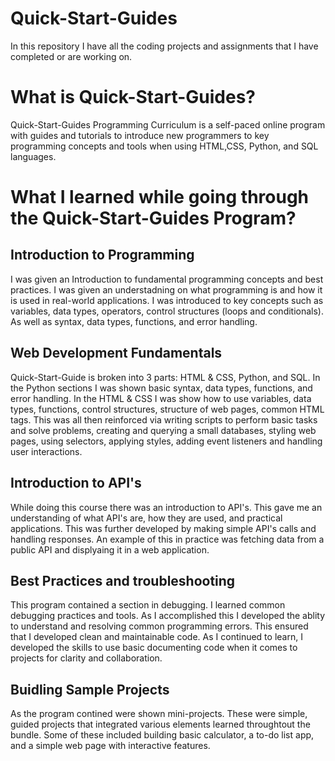 # Quick-Start-Guides
 In this repository I have all the coding projects and assignments that I have completed or are working on.
<div>
  <h1> What is Quick-Start-Guides?</h1>
  <p>Quick-Start-Guides Programming Curriculum is a self-paced online program with guides and tutorials to introduce new programmers to key programming concepts and tools when using HTML,CSS, Python, and SQL languages.
  </p>
</div>
<div>
  <h1> What I learned while going through the Quick-Start-Guides Program?</h1>
</div>
<div>
  <h2>Introduction to Programming</h2>
  <p>
   I was given an Introduction to fundamental programming concepts and best practices. I was given an understadning on what programming is and how it is used in real-world applications. I was introduced to key concepts such as variables, data types, operators, control structures (loops and conditionals). As well as syntax, data types, functions, and error handling.
  </p>
</div> 
<div>
  <h2>Web Development Fundamentals</h2>
  <p>
    Quick-Start-Guide is broken into 3 parts: HTML & CSS, Python, and SQL. In the Python sections I was shown basic syntax, data types, functions, and error handling. In the HTML & CSS I was show how to use variables, data types, functions, control structures, structure of web pages, common HTML tags.  This was all then reinforced via writing scripts to perform basic tasks and solve problems, creating and querying a small databases, styling web pages, using selectors, applying styles, adding event listeners and handling user interactions.
  </p>
</div>
<div>
  <h2>Introduction to API's</h2>
  <p>
    While doing this course there was an introduction to API's. This gave me an understanding of what API's are, how they are used, and practical applications. This was further developed by making simple API's calls and handling responses. An example of this in practice was fetching data from a public API and displyaing it in a web application.
  </p>
</div>
<div>
  <h2>Best Practices and troubleshooting</h2>
  <p>
    This program contained a section in debugging.  I learned common debugging practices and tools. As I accomplished this I developed the ablity to understand and resolving common programming errors. This ensured that I developed clean and maintainable code. As I continued to learn, I developed the skills to use basic documenting code when it comes to projects for clarity and collaboration.
  </p>
</div>
<div>
  <h2>Buidling Sample Projects</h2>
  <p>
    As the program contined were shown mini-projects. These were simple, guided projects that integrated various elements learned throughtout the bundle. Some of these included building basic calculator, a to-do list app, and a simple web page with interactive features. 
  </p>
</div>
